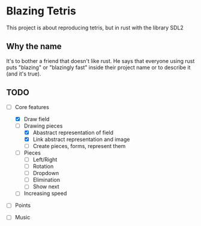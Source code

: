 # Blazing Tetris
This project is about reproducing tetris, but in rust with the library SDL2

## Why the name
It's to bother a friend that doesn't like rust. He says that everyone using rust puts "blazing" or "blazingly fast" inside their project name or to describe it (and it's true).

## TODO
- [ ] Core features
  - [x] Draw field
  - [ ] Drawing pieces
    - [x] Abastract representation of field
    - [x] Link abstract representation and image
    - [ ] Create pieces, forms, represent them
  - [ ] Pieces
    - [ ] Left/Right
    - [ ] Rotation
    - [ ] Dropdown
    - [ ] Elimination
    - [ ] Show next
  - [ ] Increasing speed
- [ ] Points
- [ ] Music


